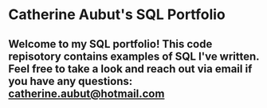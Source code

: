 # Catherine Aubut's SQL Portfolio

## Welcome to my SQL portfolio! This code repisotory contains examples of SQL I've written. Feel free to take a look and reach out via email if you have any questions: catherine.aubut@hotmail.com 

